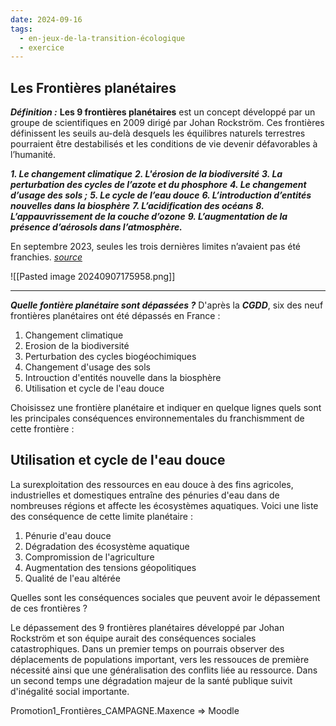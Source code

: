 ```yaml
---
date: 2024-09-16
tags:
  - en-jeux-de-la-transition-écologique
  - exercice
---
```


## Les Frontières planétaires
***Définition :***
**Les 9 frontières planétaires** est un concept développé par un groupe de scientifiques en 2009 dirigé par Johan Rockström. Ces frontières définissent les seuils au-delà desquels les équilibres naturels terrestres pourraient être destabilisés et les conditions de vie devenir défavorables à l’humanité.

***1. Le changement climatique***
***2. L'érosion de la biodiversité***
***3. La perturbation des cycles de l’azote et du phosphore***
***4. Le changement d’usage des sols ;***
***5. Le cycle de l’eau douce***
***6. L’introduction d’entités nouvelles dans la biosphère***
***7. L’acidification des océans***
***8. L’appauvrissement de la couche d’ozone***
***9. L’augmentation de la présence d’aérosols dans l’atmosphère.***

En septembre 2023, seules les trois dernières limites n’avaient pas été franchies. *[source](https://www.notre-environnement.gouv.fr/themes/societe/article/limites-planetaires)*

![[Pasted image 20240907175958.png]]
***

***Quelle fontière planétaire sont dépassées ?***
D'après la ***CGDD***, six des neuf frontières planétaires ont été dépassés en France :
1. Changement climatique
2. Erosion de la biodiversité
3. Perturbation des cycles biogéochimiques
4. Changement d'usage des sols
5. Introuction d'entités nouvelle dans la biosphère
6. Utilisation et cycle de l'eau douce

Choisissez une frontière planétaire et indiquer en quelque lignes quels sont les principales conséquences environnementales du franchismment de cette frontière :

## Utilisation et cycle de l'eau douce
La surexploitation des ressources en eau douce à des fins agricoles, industrielles et domestiques entraîne des pénuries d'eau dans de nombreuses régions et affecte les écosystèmes aquatiques.
Voici une liste des conséquence de cette limite planétaire :
1. Pénurie d'eau douce
2. Dégradation des écosystème aquatique
3. Compromission de l'agriculture
4. Augmentation des tensions géopolitiques
5. Qualité de l'eau altérée

Quelles sont les conséquences sociales que peuvent avoir le dépassement de ces frontières ?

Le dépassement des 9 frontières planétaires développé par Johan Rockström et son équipe aurait des conséquences sociales catastrophiques. Dans un premier temps on pourrais observer des déplacements de populations important, vers les ressouces de première nécessité ainsi que une généralisation des conflits liée au ressource. Dans un second temps une dégradation majeur de la santé publique suivit d'inégalité social importante.


Promotion1_Frontières_CAMPAGNE.Maxence => Moodle